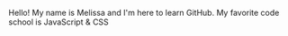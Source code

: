 ﻿Hello! My name is Melissa and I'm here to learn GitHub.  My favorite code school is JavaScript & CSS
